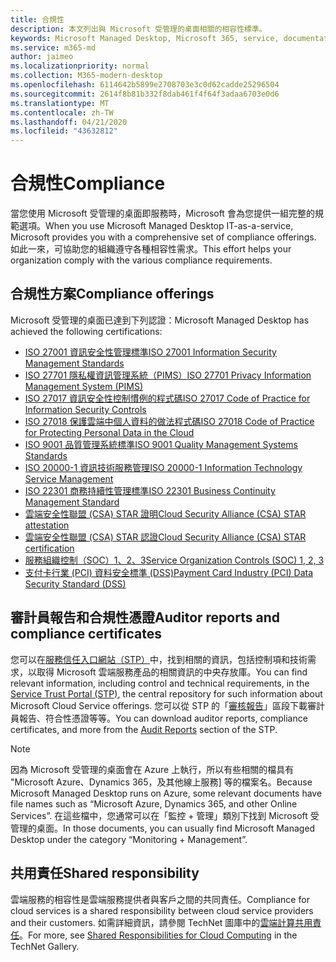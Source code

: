 ```yaml
---
title: 合規性
description: 本文列出與 Microsoft 受管理的桌面相關的相容性標準。
keywords: Microsoft Managed Desktop, Microsoft 365, service, documentation, Microsoft 受管理的電腦, Microsoft 365, 服務, 文件
ms.service: m365-md
author: jaimeo
ms.localizationpriority: normal
ms.collection: M365-modern-desktop
ms.openlocfilehash: 6114642b5899e2708703e3c0d62cadde25296504
ms.sourcegitcommit: 2614f8b81b332f8dab461f4f64f3adaa6703e0d6
ms.translationtype: MT
ms.contentlocale: zh-TW
ms.lasthandoff: 04/21/2020
ms.locfileid: "43632812"
---
```

# <a name="compliance"></a><span data-ttu-id="12b89-104">合規性</span><span class="sxs-lookup"><span data-stu-id="12b89-104">Compliance</span></span>

<span data-ttu-id="12b89-105">當您使用 Microsoft 受管理的桌面即服務時，Microsoft 會為您提供一組完整的規範選項。</span><span class="sxs-lookup"><span data-stu-id="12b89-105">When you use Microsoft Managed Desktop IT-as-a-service, Microsoft provides you with a comprehensive set of compliance offerings.</span></span> <span data-ttu-id="12b89-106">如此一來，可協助您的組織遵守各種相容性需求。</span><span class="sxs-lookup"><span data-stu-id="12b89-106">This effort helps your organization comply with the various compliance requirements.</span></span>

## <a name="compliance-offerings"></a><span data-ttu-id="12b89-107">合規性方案</span><span class="sxs-lookup"><span data-stu-id="12b89-107">Compliance offerings</span></span>

<span data-ttu-id="12b89-108">Microsoft 受管理的桌面已達到下列認證：</span><span class="sxs-lookup"><span data-stu-id="12b89-108">Microsoft Managed Desktop has achieved the following certifications:</span></span>

- [<span data-ttu-id="12b89-109">ISO 27001 資訊安全性管理標準</span><span class="sxs-lookup"><span data-stu-id="12b89-109">ISO 27001 Information Security Management Standards</span></span>](../../compliance/offering-ISO-27001.md)
- [<span data-ttu-id="12b89-110">ISO 27701 隱私權資訊管理系統（PIMS）</span><span class="sxs-lookup"><span data-stu-id="12b89-110">ISO 27701 Privacy Information Management System (PIMS)</span></span>](../../compliance/offering-iso-27701.md)
- [<span data-ttu-id="12b89-111">ISO 27017 資訊安全性控制慣例的程式碼</span><span class="sxs-lookup"><span data-stu-id="12b89-111">ISO 27017 Code of Practice for Information Security Controls</span></span>](../../compliance/offering-ISO-27017.md)
- [<span data-ttu-id="12b89-112">ISO 27018 保護雲端中個人資料的做法程式碼</span><span class="sxs-lookup"><span data-stu-id="12b89-112">ISO 27018 Code of Practice for Protecting Personal Data in the Cloud</span></span>](../../compliance/offering-ISO-27018.md)
- [<span data-ttu-id="12b89-113">ISO 9001 品質管理系統標準</span><span class="sxs-lookup"><span data-stu-id="12b89-113">ISO 9001 Quality Management Systems Standards</span></span>](../../compliance/offering-ISO-9001.md)
- [<span data-ttu-id="12b89-114">ISO 20000-1 資訊技術服務管理</span><span class="sxs-lookup"><span data-stu-id="12b89-114">ISO 20000-1 Information Technology Service Management</span></span>](../../compliance/offering-ISO-20000-1-2011.md)
- [<span data-ttu-id="12b89-115">ISO 22301 商務持續性管理標準</span><span class="sxs-lookup"><span data-stu-id="12b89-115">ISO 22301 Business Continuity Management Standard</span></span>](../../compliance/offering-ISO-22301.md)
- [<span data-ttu-id="12b89-116">雲端安全性聯盟 (CSA) STAR 證明</span><span class="sxs-lookup"><span data-stu-id="12b89-116">Cloud Security Alliance (CSA) STAR attestation</span></span>](../../compliance/offering-CSA-STAR-Attestation.md)
- [<span data-ttu-id="12b89-117">雲端安全性聯盟 (CSA) STAR 認證</span><span class="sxs-lookup"><span data-stu-id="12b89-117">Cloud Security Alliance (CSA) STAR certification</span></span>](../../compliance/offering-CSA-Star-Certification.md)
- [<span data-ttu-id="12b89-118">服務組織控制（SOC）1、2、3</span><span class="sxs-lookup"><span data-stu-id="12b89-118">Service Organization Controls (SOC) 1, 2, 3</span></span>](../../compliance/offering-SOC.md)
- [<span data-ttu-id="12b89-119">支付卡行業 (PCI) 資料安全標準 (DSS)</span><span class="sxs-lookup"><span data-stu-id="12b89-119">Payment Card Industry (PCI) Data Security Standard (DSS)</span></span>](../../compliance/offering-PCI-DSS.md)

## <a name="auditor-reports-and-compliance-certificates"></a><span data-ttu-id="12b89-120">審計員報告和合規性憑證</span><span class="sxs-lookup"><span data-stu-id="12b89-120">Auditor reports and compliance certificates</span></span>

<span data-ttu-id="12b89-121">您可以在[服務信任入口網站（STP）](https://servicetrust.microsoft.com/)中，找到相關的資訊，包括控制項和技術需求，以取得 Microsoft 雲端服務產品的相關資訊的中央存放庫。</span><span class="sxs-lookup"><span data-stu-id="12b89-121">You can find relevant information, including control and technical requirements, in the [Service Trust Portal (STP)](https://servicetrust.microsoft.com/), the central repository for such information about Microsoft Cloud Service offerings.</span></span> <span data-ttu-id="12b89-122">您可以從 STP 的「[審核報告](https://servicetrust.microsoft.com/ViewPage/MSComplianceGuide)」區段下載審計員報告、符合性憑證等等。</span><span class="sxs-lookup"><span data-stu-id="12b89-122">You can download auditor reports, compliance certificates, and more from the [Audit Reports](https://servicetrust.microsoft.com/ViewPage/MSComplianceGuide) section of the STP.</span></span>

> [!NOTE]
> <span data-ttu-id="12b89-123">因為 Microsoft 受管理的桌面會在 Azure 上執行，所以有些相關的檔具有 "Microsoft Azure、Dynamics 365，及其他線上服務] 等的檔案名。</span><span class="sxs-lookup"><span data-stu-id="12b89-123">Because Microsoft Managed Desktop runs on Azure, some relevant documents have file names such as “Microsoft Azure, Dynamics 365, and other Online Services”.</span></span> <span data-ttu-id="12b89-124">在這些檔中，您通常可以在「監控 + 管理」類別下找到 Microsoft 受管理的桌面。</span><span class="sxs-lookup"><span data-stu-id="12b89-124">In those documents, you can usually find Microsoft Managed Desktop under the category “Monitoring + Management”.</span></span>

## <a name="shared-responsibility"></a><span data-ttu-id="12b89-125">共用責任</span><span class="sxs-lookup"><span data-stu-id="12b89-125">Shared responsibility</span></span>

<span data-ttu-id="12b89-126">雲端服務的相容性是雲端服務提供者與客戶之間的共同責任。</span><span class="sxs-lookup"><span data-stu-id="12b89-126">Compliance for cloud services is a shared responsibility between cloud service providers and their customers.</span></span> <span data-ttu-id="12b89-127">如需詳細資訊，請參閱 TechNet 圖庫中的[雲端計算共用責任](https://gallery.technet.microsoft.com/Shared-Responsibilities-81d0ff91)。</span><span class="sxs-lookup"><span data-stu-id="12b89-127">For more, see [Shared Responsibilities for Cloud Computing](https://gallery.technet.microsoft.com/Shared-Responsibilities-81d0ff91) in the TechNet Gallery.</span></span>